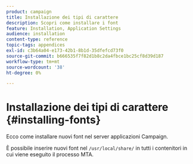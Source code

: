 ```yaml
---
product: campaign
title: Installazione dei tipi di carattere
description: Scopri come installare i font
feature: Installation, Application Settings
audience: installation
content-type: reference
topic-tags: appendices
exl-id: c3b64a04-e173-42b1-8b1d-35dfefcd73f0
source-git-commit: b666535f7f82d1b8c2da4fbce1bc25cf8d39d187
workflow-type: tm+mt
source-wordcount: '38'
ht-degree: 0%

---
```


# Installazione dei tipi di carattere {#installing-fonts}



Ecco come installare nuovi font nel server applicazioni Campaign.

È possibile inserire nuovi font nel `/usr/local/share/` in tutti i contenitori in cui viene eseguito il processo MTA.
